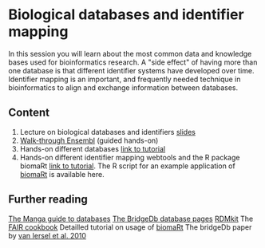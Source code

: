 # Biological databases and identifier mapping
In this session you will learn about the most common data and knowledge bases used for bioinformatics research. A "side effect" of having more than one database is that different identifier systems have developed over time. Identifier mapping is an important, and frequently needed technique in bioinformatics to align and exchange information between databases.
## Content
1. Lecture on biological databases and identifiers [slides](https://github.com/fehrhart/STREAMLINEworkshop.github.io/blob/main/Biological%20databases%20and%20ID%20mapping.pptx)
2. [Walk-through Ensembl](https://github.com/fehrhart/STREAMLINEworkshop.github.io/blob/main/Ensembl%20walk-through.pdf) (guided hands-on)
3. Hands-on different databases [link to tutorial](https://github.com/fehrhart/STREAMLINEworkshop.github.io/blob/main/Hands-on%20Databases.docx)
4. Hands-on different identifier mapping webtools and the R package biomaRt [link to tutorial](https://github.com/fehrhart/STREAMLINEworkshop.github.io/blob/main/Hands%20on%20identifier%20mapping.docx). The R script for an example application of [biomaRt](https://github.com/fehrhart/STREAMLINEworkshop.github.io/blob/main/BiomaRt.R) is available here. 
## Further reading
[The Manga guide to databases](https://oberstar.eu.org/share/Documents/The-Manga-guide-to-databases.pdf)
[The BridgeDb database pages](https://www.bridgedb.org/)
[RDMkit](https://rdmkit.elixir-europe.org/identifiers) 
The [FAIR cookbook](https://faircookbook.elixir-europe.org/content/recipes/interoperability/identifier-mapping.html)
Detailled tutorial on usage of [biomaRt](https://bioconductor.org/packages/release/bioc/vignettes/biomaRt/inst/doc/accessing_ensembl.html)
The bridgeDb paper by [van Iersel et al. 2010](https://bmcbioinformatics.biomedcentral.com/articles/10.1186/1471-2105-11-5) 
